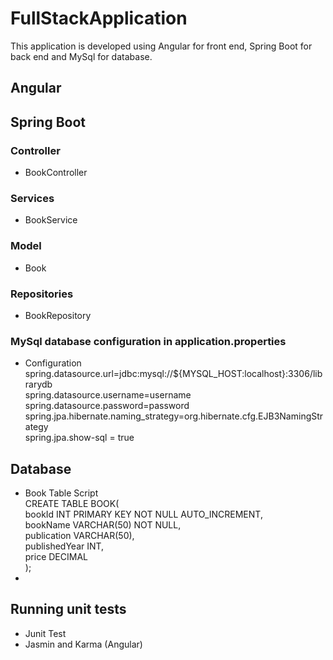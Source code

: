 # FullStackApplication

This application is developed using Angular for front end, Spring Boot for back end and MySql for database.

## Angular 



## Spring Boot
### Controller
- BookController
### Services
- BookService
### Model
- Book
### Repositories
- BookRepository

### MySql database configuration in application.properties
- Configuration
spring.datasource.url=jdbc:mysql://${MYSQL_HOST:localhost}:3306/librarydb<br>
spring.datasource.username=username<br>
spring.datasource.password=password<br>
spring.jpa.hibernate.naming_strategy=org.hibernate.cfg.EJB3NamingStrategy<br>
spring.jpa.show-sql = true<br>

## Database
- Book Table Script<br>
CREATE TABLE BOOK(<br>
bookId INT PRIMARY KEY NOT NULL AUTO_INCREMENT,<br>
bookName VARCHAR(50) NOT NULL,<br>
publication VARCHAR(50),<br>
publishedYear INT,<br>
price DECIMAL<br>
);<br>
- 

## Running unit tests
- Junit Test
- Jasmin and Karma (Angular)


